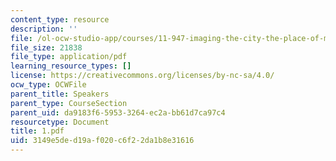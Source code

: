 ```yaml
---
content_type: resource
description: ''
file: /ol-ocw-studio-app/courses/11-947-imaging-the-city-the-place-of-media-in-city-design-and-development-fall-1998/3149e5ded19af020c6f22da1b8e31616_1.pdf
file_size: 21838
file_type: application/pdf
learning_resource_types: []
license: https://creativecommons.org/licenses/by-nc-sa/4.0/
ocw_type: OCWFile
parent_title: Speakers
parent_type: CourseSection
parent_uid: da9183f6-5953-3264-ec2a-bb61d7ca97c4
resourcetype: Document
title: 1.pdf
uid: 3149e5de-d19a-f020-c6f2-2da1b8e31616
---
```

